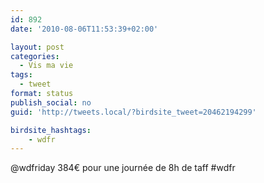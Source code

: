 ```yaml
---
id: 892
date: '2010-08-06T11:53:39+02:00'

layout: post
categories:
  - Vis ma vie
tags:
  - tweet
format: status
publish_social: no
guid: 'http://tweets.local/?birdsite_tweet=20462194299'

birdsite_hashtags:
    - wdfr
---
```


@wdfriday 384€ pour une journée de 8h de taff #wdfr